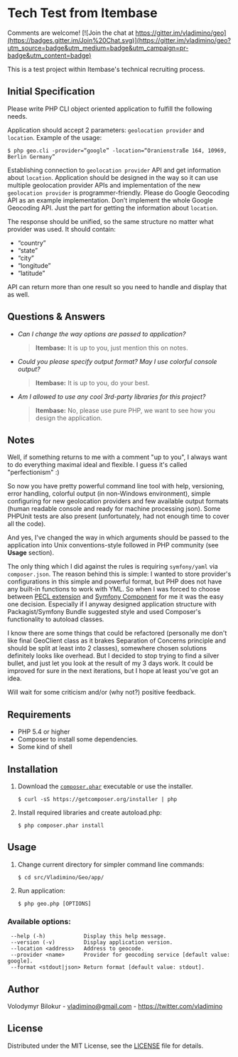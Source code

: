 # Tech Test from Itembase

Comments are welcome! [![Join the chat at https://gitter.im/vladimino/geo](https://badges.gitter.im/Join%20Chat.svg)](https://gitter.im/vladimino/geo?utm_source=badge&utm_medium=badge&utm_campaign=pr-badge&utm_content=badge)


This is a test project within Itembase's technical recruiting process.

## Initial Specification

Please write PHP CLI object oriented application to fulfill the following needs.

Application should accept 2 parameters: `geolocation provider` and `location`. Example of the usage:

    $ php geo.cli -provider=“google” -location=“Oranienstraße 164, 10969, Berlin Germany”

Establishing connection to `geolocation provider` API and get information about `location`. 
Application should be designed in the way so it can use multiple geolocation provider APIs and implementation of the new `geolocation provider` is programmer-friendly. 
Please do Google Geocoding API as an example implementation. 
Don’t implement the whole Google Geocoding API. Just the part for getting the information about `location`.

The response should be unified, so the same structure no matter what provider was used. It should contain:

* “country”
* “state”
* “city”
* “longitude”
* “latitude”

API can return more than one result so you need to handle and display that as well.

## Questions & Answers

* *Can I change the way options are passed to application?* 
    > **Itembase:** It is up to you, just mention this on notes.

* *Could you please specify output format? May I use colorful console output?* 
    > **Itembase:** It is up to you, do your best.

* *Am I allowed to use any cool 3rd-party libraries for this project?* 
    > **Itembase:** No, please use pure PHP, we want to see how you design the application.

## Notes

Well, if something returns to me with a comment "up to you", I always want to do everything maximal ideal and flexible.
I guess it's called "perfectionism" :)

So now you have pretty powerful command line tool with help, versioning, error handling, colorful output (in non-Windows environment), 
simple configuring for new geolocation providers and few available output formats (human readable console and ready for machine processing json).
Some PHPUnit tests are also present (unfortunately, had not enough time to cover all the code).

And yes, I've changed the way in which arguments should be passed to the application into Unix conventions-style followed in PHP community (see **Usage** section).  
  
The only thing which I did against the rules is requiring `symfony/yaml` via `composer.json`. 
The reason behind this is simple: I wanted to store provider's configurations in this simple and powerful format, but PHP
does not have any built-in functions to work with YML. So when I was forced to choose between [PECL extension](https://pecl.php.net/package/yaml)
and [Symfony Component](http://symfony.com/doc/current/components/yaml/introduction.html) for me it was the easy one decision. 
Especially if I anyway designed application structure with Packagist/Symfony Bundle suggested style and used Composer's functionality to autoload classes.
 
I know there are some things that could be refactored (personally me don't like final GeoClient class as it brakes Separation of Concerns principle and should be 
split at least into 2 classes), somewhere chosen solutions definitely looks like overhead. But I decided to stop trying to find a silver bullet, and just let you 
look at the result of my 3 days work. It could be improved for sure in the next iterations, but I hope at least you've got an idea.
  
Will wait for some criticism and/or (why not?) positive feedback. 

## Requirements

* PHP 5.4 or higher
* Composer to install some dependencies.
* Some kind of shell

## Installation

1. Download the [`composer.phar`](https://getcomposer.org/composer.phar) executable or use the installer.

    ```
    $ curl -sS https://getcomposer.org/installer | php
    ```

2. Install required libraries and create autoload.php:

    ```
    $ php composer.phar install
    ```

## Usage

1. Change current directory for simpler command line commands:

    ```
    $ cd src/Vladimino/Geo/app/
    ```
 
2. Run application:

    ```
    $ php geo.php [OPTIONS]
    ```

### Available options:

     --help (-h)            Display this help message.
     --version (-v)         Display application version.
     --location <address>   Address to geocode.
     --provider <name>      Provider for geocoding service [default value: google].
     --format <stdout|json> Return format [default value: stdout].

## Author

Volodymyr Bilokur  - <vladimino@gmail.com> - <https://twitter.com/vladimino>

## License

Distributed under the MIT License, see the [LICENSE](https://raw.github.com/vladimino/geo/master/LICENSE) file for details. 
